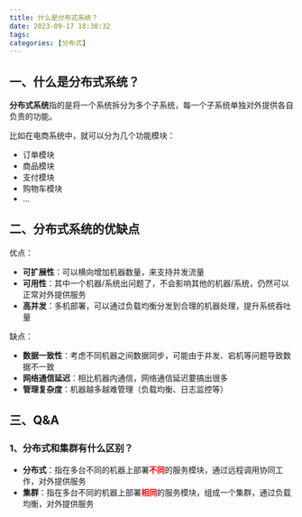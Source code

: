 ```yaml
---
title: 什么是分布式系统？
date: 2023-09-17 18:38:32
tags:
categories: [分布式]
---
```


## 一、什么是分布式系统？
**分布式系统**指的是将一个系统拆分为多个子系统，每一个子系统单独对外提供各自负责的功能。

比如在电商系统中，就可以分为几个功能模块：
* 订单模块
* 商品模块
* 支付模块
* 购物车模块
* ...

## 二、分布式系统的优缺点
优点：
* **可扩展性**：可以横向增加机器数量，来支持并发流量
* **可用性**：其中一个机器/系统出问题了，不会影响其他的机器/系统，仍然可以正常对外提供服务
* **高并发**：多机部署，可以通过负载均衡分发到合理的机器处理，提升系统吞吐量

缺点：
* **数据一致性**：考虑不同机器之间数据同步，可能由于并发、宕机等问题导致数据不一致
* **网络通信延迟**：相比机器内通信，网络通信延迟要搞出很多
* **管理复杂度**：机器越多越难管理（负载均衡、日志监控等）

## 三、Q&A
### 1、分布式和集群有什么区别？
* **分布式**：指在多台不同的机器上部署<font color=red>**不同**</font>的服务模块，通过远程调用协同工作，对外提供服务
* **集群**：指在多台不同的机器上部署<font color=red>**相同**</font>的服务模块，组成一个集群，通过负载均衡，对外提供服务






